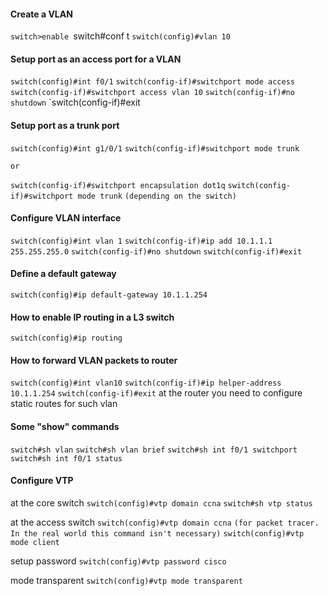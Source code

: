 #### Create a VLAN
`switch>enable
`switch#conf t
`switch(config)#vlan 10`

#### Setup port as an access port for a VLAN
`switch(config)#int f0/1`
`switch(config-if)#switchport mode access`
`switch(config-if)#switchport access vlan 10`
`switch(config-if)#no shutdown`
`switch(config-if)#exit

#### Setup port as a trunk port
`switch(config)#int g1/0/1`
`switch(config-if)#switchport mode trunk`

`or`

`switch(config-if)#switchport encapsulation dot1q`
`switch(config-if)#switchport mode trunk`
`(depending on the switch)`

#### Configure VLAN interface
`switch(config)#int vlan 1`
`switch(config-if)#ip add 10.1.1.1 255.255.255.0`
`switch(config-if)#no shutdown`
`switch(config-if)#exit`

#### Define a default gateway
`switch(config)#ip default-gateway 10.1.1.254`

#### How to enable IP routing in a L3 switch
`switch(config)#ip routing`

#### How to forward VLAN packets to router
`switch(config)#int vlan10`
`switch(config-if)#ip helper-address 10.1.1.254`
`switch(config-if)#exit`
	at the router you need to configure static routes for such vlan

#### Some "show" commands
`switch#sh vlan`
`switch#sh vlan brief`
`switch#sh int f0/1 switchport`
`switch#sh int f0/1 status`

#### Configure VTP
at the core switch
`switch(config)#vtp domain ccna`
`switch#sh vtp status`

at the access switch
`switch(config)#vtp domain ccna`
`(for packet tracer. In the real world this command isn't necessary)`
`switch(config)#vtp mode client`

setup password
`switch(config)#vtp password cisco`

mode transparent
`switch(config)#vtp mode transparent`